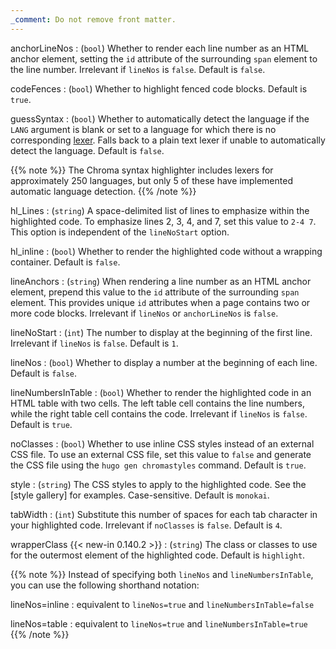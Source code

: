 ```yaml
---
_comment: Do not remove front matter.
---
```


anchorLineNos
: (`bool`) Whether to render each line number as an HTML anchor element, setting the `id` attribute of the surrounding `span` element to the line number. Irrelevant if `lineNos` is `false`. Default is `false`.

codeFences
: (`bool`) Whether to highlight fenced code blocks. Default is `true`.

guessSyntax
: (`bool`) Whether to automatically detect the language if the `LANG` argument is blank or set to a language for which there is no corresponding [lexer]. Falls back to a plain text lexer if unable to automatically detect the language. Default is `false`.

[lexer]: /getting-started/glossary/#lexer

{{% note %}}
The Chroma syntax highlighter includes lexers for approximately 250 languages, but only 5 of these have implemented automatic language detection.
{{% /note %}}

hl_Lines
: (`string`) A space-delimited list of lines to emphasize within the highlighted code. To emphasize lines 2, 3, 4, and 7, set this value to `2-4 7`. This option is independent of the `lineNoStart` option.

hl_inline
: (`bool`) Whether to render the highlighted code without a wrapping container. Default is `false`.

lineAnchors
: (`string`) When rendering a line number as an HTML anchor element, prepend this value to the `id` attribute of the surrounding `span` element. This provides unique `id` attributes when a page contains two or more code blocks. Irrelevant if `lineNos` or `anchorLineNos` is `false`.

lineNoStart
: (`int`) The number to display at the beginning of the first line. Irrelevant if `lineNos` is `false`. Default is `1`.

lineNos
: (`bool`) Whether to display a number at the beginning of each line. Default is `false`.

lineNumbersInTable
: (`bool`) Whether to render the highlighted code in an HTML table with two cells. The left table cell contains the line numbers, while the right table cell contains the code. Irrelevant if `lineNos` is `false`. Default is `true`.

noClasses
: (`bool`) Whether to use inline CSS styles instead of an external CSS file. To use an external CSS file, set this value to `false` and generate the CSS file using the `hugo gen chromastyles` command. Default is `true`.

style
: (`string`) The CSS styles to apply to the highlighted code. See the [style gallery] for examples. Case-sensitive. Default is `monokai`.

tabWidth
: (`int`) Substitute this number of spaces for each tab character in your highlighted code. Irrelevant if `noClasses` is `false`. Default is `4`.

wrapperClass
{{< new-in 0.140.2 >}}
: (`string`) The class or classes to use for the outermost element of the highlighted code. Default is `highlight`.

{{% note %}}
Instead of specifying both `lineNos` and `lineNumbersInTable`, you can use the following shorthand notation:

lineNos=inline
: equivalent to `lineNos=true` and `lineNumbersInTable=false`

lineNos=table
: equivalent to `lineNos=true` and `lineNumbersInTable=true`
{{% /note %}}
